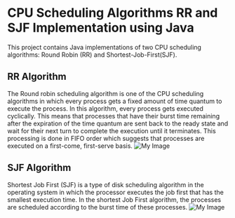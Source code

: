 # CPU Scheduling Algorithms RR and SJF Implementation using Java

This project contains Java implementations of two CPU scheduling algorithms: Round Robin (RR) and Shortest-Job-First(SJF).

## RR Algorithm
The Round robin scheduling algorithm is one of the CPU scheduling algorithms in which every process gets a fixed amount of time quantum to execute the process.
In this algorithm, every process gets executed cyclically. This means that processes that have their burst time remaining after the expiration of the time quantum are sent back to the ready state and wait for their next turn to complete the execution until it terminates. This processing is done in FIFO order which suggests that processes are executed on a first-come, first-serve basis.
![My Image](RoundR.png)

## SJF Algorithm
Shortest Job First (SJF) is a type of disk scheduling algorithm in the operating system in which the processor executes the job first that has the smallest execution time. In the shortest Job First algorithm, the processes are scheduled according to the burst time of these processes.
![My Image](shortestJF.png)

